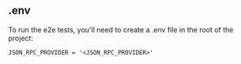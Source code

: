 ## .env

To run the e2e tests, you'll need to create a .env file in the root of the project:

```
JSON_RPC_PROVIDER = '<JSON_RPC_PROVIDER>'
```

